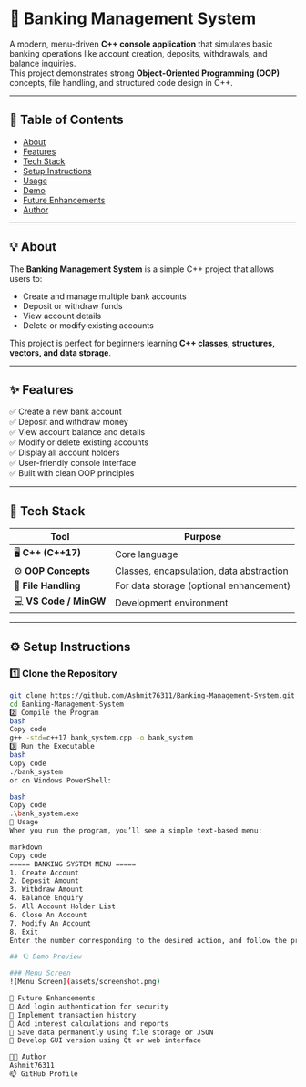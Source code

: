 # 🏦 Banking Management System

A modern, menu-driven **C++ console application** that simulates basic banking operations like account creation, deposits, withdrawals, and balance inquiries.  
This project demonstrates strong **Object-Oriented Programming (OOP)** concepts, file handling, and structured code design in C++.

---

## 📖 Table of Contents
- [About](#-about)
- [Features](#-features)
- [Tech Stack](#-tech-stack)
- [Setup Instructions](#-setup-instructions)
- [Usage](#-usage)
- [Demo](#-demo)
- [Future Enhancements](#-future-enhancements)
- [Author](#-author)

---

## 💡 About
The **Banking Management System** is a simple C++ project that allows users to:
- Create and manage multiple bank accounts
- Deposit or withdraw funds
- View account details
- Delete or modify existing accounts  

This project is perfect for beginners learning **C++ classes, structures, vectors, and data storage**.

---

## ✨ Features
✅ Create a new bank account  
✅ Deposit and withdraw money  
✅ View account balance and details  
✅ Modify or delete existing accounts  
✅ Display all account holders  
✅ User-friendly console interface  
✅ Built with clean OOP principles  

---

## 🧠 Tech Stack
| Tool | Purpose |
|------|----------|
| 🖥️ **C++ (C++17)** | Core language |
| ⚙️ **OOP Concepts** | Classes, encapsulation, data abstraction |
| 📄 **File Handling** | For data storage (optional enhancement) |
| 💻 **VS Code / MinGW** | Development environment |

---

## ⚙️ Setup Instructions

### 1️⃣ Clone the Repository
```bash
git clone https://github.com/Ashmit76311/Banking-Management-System.git
cd Banking-Management-System
2️⃣ Compile the Program
bash
Copy code
g++ -std=c++17 bank_system.cpp -o bank_system
3️⃣ Run the Executable
bash
Copy code
./bank_system
or on Windows PowerShell:

bash
Copy code
.\bank_system.exe
🏃 Usage
When you run the program, you’ll see a simple text-based menu:

markdown
Copy code
===== BANKING SYSTEM MENU =====
1. Create Account
2. Deposit Amount
3. Withdraw Amount
4. Balance Enquiry
5. All Account Holder List
6. Close An Account
7. Modify An Account
8. Exit
Enter the number corresponding to the desired action, and follow the prompts.

## 🪐 Demo Preview 

### Menu Screen
![Menu Screen](assets/screenshot.png)

🚀 Future Enhancements
🔹 Add login authentication for security
🔹 Implement transaction history
🔹 Add interest calculations and reports
🔹 Save data permanently using file storage or JSON
🔹 Develop GUI version using Qt or web interface

👨‍💻 Author
Ashmit76311
📫 GitHub Profile
